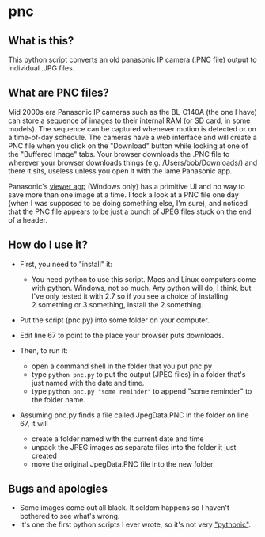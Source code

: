 # pnc
## What is this?
This python script converts an old panasonic IP camera (.PNC file) output to individual .JPG files.
## What are PNC files?
Mid 2000s era Panasonic IP cameras such as the BL-C140A (the one I have) can store a sequence of images to their internal RAM (or SD card, in some models). The sequence can be captured whenever motion is detected or on a time-of-day schedule. The cameras have a web interface and will create a PNC file when you click on the "Download" button while looking at one of the "Buffered Image" tabs. Your browser downloads the .PNC file to wherever your browser downloads things (e.g. /Users/bob/Downloads/) and there it sits, useless unless you open it with the lame Panasonic app.  

Panasonic's [viewer app](http://panasonic.net/pcc/cgi-bin/products/netwkcam/download_other/tbookmarka_m.cgi?mm=2010050617102616) (Windows only) has a primitive UI and no way to save more than one image at a time. I took a look at a PNC file one day (when I was supposed to be doing something else, I'm sure), and noticed that the PNC file appears to be just a bunch of JPEG files stuck on the end of a header.  
## How do I use it?
 * First, you need to "install" it:
   * You need python to use this script. Macs and Linux computers come with python. Windows, not so much. Any python will do, I think, but I've only tested it with 2.7 so if you see a choice of installing 2.something or 3.something, install the 2.something.
  * Put the script (pnc.py) into some folder on your computer. 
  * Edit line 67 to point to the place your browser puts downloads.

 * Then, to run it:
   * open a command shell in the folder that you put pnc.py
   * type `python pnc.py` to put the output (JPEG files) in a folder that's just named with the date and time.
   * type `python pnc.py "some reminder"` to append "some reminder" to the folder name.
  
 * Assuming pnc.py finds a file called JpegData.PNC in the folder on line 67, it will 
   * create a folder named with the current date and time
   * unpack the JPEG images as separate files into the folder it just created
   * move the original JpegData.PNC file into the new folder
  
## Bugs and apologies
 * Some images come out all black. It seldom happens so I haven't bothered to see what's wrong. 
 * It's one the first python scripts I ever wrote, so it's not very ["pythonic"](https://www.python.org/dev/peps/pep-0008/). 
